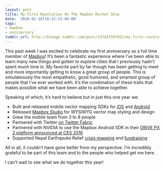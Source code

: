 ```yaml
---
layout: post
title: My First Revolution On The Mapbox Rocket Ship
date: '2016-01-16T16:32:15-06:00'
tags:
- mapbox
- anniversary
tumblr_url: http://bleege.tumblr.com/post/137437597052/my-first-revolution-on-the-mapbox-rocket-ship
---
```

<!--excerpt.start-->
This past week I was excited to celebrate my first anniversary as a full time member of [Mapbox](https://www.mapbox.com)!  It’s been a fantastic experience where I’ve been able to learn many new things and gotten to explore cities that I previously hadn’t spent much time in.  My favorite part by far though has been getting to meet and more importantly getting to know a great group of people.  This is simulateously the  most empathetic, good humored, and smartest group of people that I’ve ever worked with.  It’s the combination of these traits that makes possible what we have been able to achieve together.
<!--excerpt.end-->

Speaking of which, it’s hard to believe but in just this one year we:

* Built and released mobile vector mapping SDKs for [iOS](https://www.mapbox.com/blog/mapbox-mobile/) and [Android](https://www.mapbox.com/blog/mapbox-mobile-android/)
* Released [Mapbox Studio](https://www.mapbox.com/blog/announcing-mapbox-studio/) for WYSIWYG vector map styling and design
* Grew the mobile team from 3 to 8 people
* Partnered with Twitter [on Twitter Fabric](https://www.mapbox.com/blog/custom-maps-with-twitter-fabric/)
* Partnered with NVIDIA to use the Mapbox Android SDK in their [DRIVE PX 2 platform announced at CES 2016](https://blogs.nvidia.com/blog/2016/01/04/drive-px-ces-recap/)
* Supported Nepal Earthqauke Relief [crisis mapping](https://www.mapbox.com/blog/mapping-nepal/) and [fundraising](https://www.mapbox.com/blog/hot-nepal-fundraiser/)

All in all, it couldn’t have gone better from my perspective.  I’m incredibly grateful to be part of this team and to the people who helped get me here.

I can’t wait to see what we do together this year!
